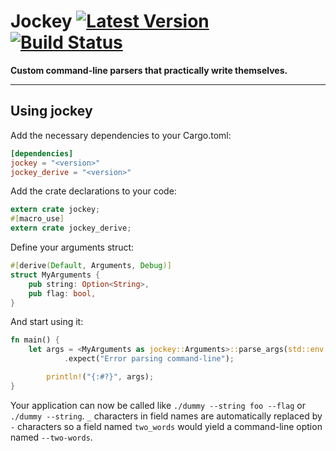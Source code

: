 # Jockey [![Latest Version]][crates.io] [![Build Status]][travis]

[Build Status]: https://travis-ci.org/Richard-W/jockey.svg?branch=master
[travis]: https://travis-ci.org/Richard-W/jockey
[Latest Version]: https://img.shields.io/crates/v/jockey.svg
[crates.io]: https://crates.io/crates/jockey

**Custom command-line parsers that practically write themselves.**

---

## Using jockey

Add the necessary dependencies to your Cargo.toml:

```toml
[dependencies]
jockey = "<version>"
jockey_derive = "<version>"
```

Add the crate declarations to your code:

```rust
extern crate jockey;
#[macro_use]
extern crate jockey_derive;
```

Define your arguments struct:

```rust
#[derive(Default, Arguments, Debug)]
struct MyArguments {
	pub string: Option<String>,
	pub flag: bool,
}
```

And start using it:

```rust
fn main() {
	let args = <MyArguments as jockey::Arguments>::parse_args(std::env::args())
            .expect("Error parsing command-line");

        println!("{:#?}", args);
}
```

Your application can now be called like `./dummy --string foo --flag` or `./dummy --string`. `_` characters in field names are automatically replaced by `-` characters so a field named `two_words` would yield a command-line option named `--two-words`.
